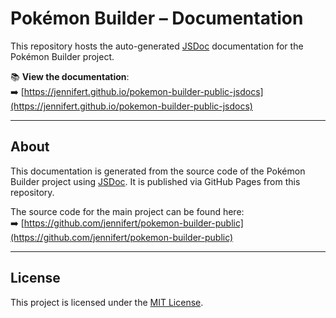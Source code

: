 # Pokémon Builder – Documentation

This repository hosts the auto-generated [JSDoc](https://jsdoc.app/) documentation for the Pokémon Builder project.

📚 **View the documentation**:  
➡️ [https://jennifert.github.io/pokemon-builder-public-jsdocs](https://jennifert.github.io/pokemon-builder-public-jsdocs)

---

## About

This documentation is generated from the source code of the Pokémon Builder project using [JSDoc](https://jsdoc.app/). It is published via GitHub Pages from this repository.

The source code for the main project can be found here:  
➡️ [https://github.com/jennifert/pokemon-builder-public](https://github.com/jennifert/pokemon-builder-public)

---

## License

This project is licensed under the [MIT License](LICENSE).
